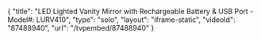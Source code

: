 {
    "title": "LED Lighted Vanity Mirror with Rechargeable Battery & USB Port - Model#: LURV410",
    "type": "solo",
    "layout": "iframe-static",
    "videoId": "87488940",
    "url": "\/tvpembed\/87488940"
}